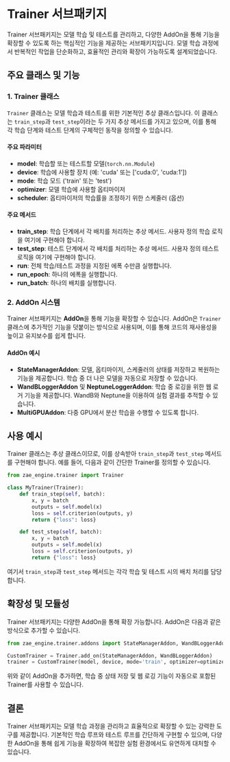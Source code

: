 # Trainer 서브패키지

Trainer 서브패키지는 모델 학습 및 테스트를 관리하고, 다양한 AddOn을 통해 기능을 확장할 수 있도록 하는 핵심적인 기능을 제공하는 서브패키지입니다. 모델 학습 과정에서 반복적인 작업을 단순화하고, 효율적인 관리와 확장이 가능하도록 설계되었습니다.

## 주요 클래스 및 기능

### 1. Trainer 클래스
`Trainer` 클래스는 모델 학습과 테스트를 위한 기본적인 추상 클래스입니다. 이 클래스는 `train_step`과 `test_step`이라는 두 가지 추상 메서드를 가지고 있으며, 이를 통해 각 학습 단계와 테스트 단계의 구체적인 동작을 정의할 수 있습니다.

#### 주요 파라미터
- **model**: 학습할 또는 테스트할 모델(`torch.nn.Module`)
- **device**: 학습에 사용할 장치 (예: 'cuda' 또는 ['cuda:0', 'cuda:1'])
- **mode**: 학습 모드 ('train' 또는 'test')
- **optimizer**: 모델 학습에 사용할 옵티마이저
- **scheduler**: 옵티마이저의 학습률을 조정하기 위한 스케줄러 (옵션)

#### 주요 메서드
- **train_step**: 학습 단계에서 각 배치를 처리하는 추상 메서드. 사용자 정의 학습 로직을 여기에 구현해야 합니다.
- **test_step**: 테스트 단계에서 각 배치를 처리하는 추상 메서드. 사용자 정의 테스트 로직을 여기에 구현해야 합니다.
- **run**: 전체 학습/테스트 과정을 지정된 에폭 수만큼 실행합니다.
- **run_epoch**: 하나의 에폭을 실행합니다.
- **run_batch**: 하나의 배치를 실행합니다.

### 2. AddOn 시스템
Trainer 서브패키지는 **AddOn**을 통해 기능을 확장할 수 있습니다. AddOn은 `Trainer` 클래스에 추가적인 기능을 덧붙이는 방식으로 사용되며, 이를 통해 코드의 재사용성을 높이고 유지보수를 쉽게 합니다.

#### AddOn 예시
- **StateManagerAddon**: 모델, 옵티마이저, 스케줄러의 상태를 저장하고 복원하는 기능을 제공합니다. 학습 중 더 나은 모델을 자동으로 저장할 수 있습니다.
- **WandBLoggerAddon** 및 **NeptuneLoggerAddon**: 학습 중 로깅을 위한 웹 로거 기능을 제공합니다. WandB와 Neptune을 이용하여 실험 결과를 추적할 수 있습니다.
- **MultiGPUAddon**: 다중 GPU에서 분산 학습을 수행할 수 있도록 합니다.

## 사용 예시
Trainer 클래스는 추상 클래스이므로, 이를 상속받아 `train_step`과 `test_step` 메서드를 구현해야 합니다. 예를 들어, 다음과 같이 간단한 Trainer를 정의할 수 있습니다.

```python
from zae_engine.trainer import Trainer

class MyTrainer(Trainer):
    def train_step(self, batch):
        x, y = batch
        outputs = self.model(x)
        loss = self.criterion(outputs, y)
        return {"loss": loss}

    def test_step(self, batch):
        x, y = batch
        outputs = self.model(x)
        loss = self.criterion(outputs, y)
        return {"loss": loss}
```

여기서 `train_step`과 `test_step` 메서드는 각각 학습 및 테스트 시의 배치 처리를 담당합니다.

## 확장성 및 모듈성
Trainer 서브패키지는 다양한 AddOn을 통해 확장 가능합니다. AddOn은 다음과 같은 방식으로 추가할 수 있습니다.

```python
from zae_engine.trainer.addons import StateManagerAddon, WandBLoggerAddon

CustomTrainer = Trainer.add_on(StateManagerAddon, WandBLoggerAddon)
trainer = CustomTrainer(model, device, mode='train', optimizer=optimizer, scheduler=scheduler, save_path='./checkpoints', web_logger={"wandb": {"project": "my_project"}})
```

위와 같이 AddOn을 추가하면, 학습 중 상태 저장 및 웹 로깅 기능이 자동으로 포함된 Trainer를 사용할 수 있습니다.

## 결론
Trainer 서브패키지는 모델 학습 과정을 관리하고 효율적으로 확장할 수 있는 강력한 도구를 제공합니다. 기본적인 학습 루프와 테스트 루프를 간단하게 구현할 수 있으며, 다양한 AddOn을 통해 쉽게 기능을 확장하여 복잡한 실험 환경에서도 유연하게 대처할 수 있습니다.

